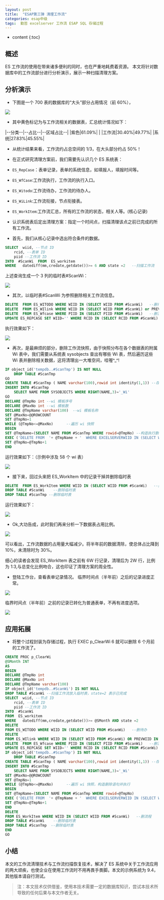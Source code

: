 ```yaml
---
layout: post
title:  "ESAP第三弹 清理工作流"
categories: esap中级
tags:  勤哲 excelserver 工作流 ESAP SQL 存储过程
---
```


* content
{:toc}

## 概述 
ES 工作流的使用在带来诸多便利的同时，也在严重地耗费着资源。 
本文将针对数据库中的工作流部分进行分析演示，展示一种扫描清理方案。
  
## 分析演示 
* 下图是一个 700 表的数据库的“大头”部分占用情况（前 60%）， 

![](/img/esap3-1.jpg)
 
* 其中黄色标记为与工作流相关的数据表，汇总统计情况如下： 

|--分类--|--占比--|--区域占比--|
|紫色|61.09%| |
|工作流|30.40%|49.77%|
|系统|27.83%|45.55%|

* 从统计结果来看，工作流约占总空间的 1/3，在大头部分约占 50%！ 

* 在正式研究清理方案前，我们需要先认识几个 ES 系统表：
 
 * `ES_RepCase`：表单记录，表单的系统信息，如填报人，填报时间等。 
 * `ES_WfCase`:工作流执行，工作流的执行入口。 
 * `ES_Witodo`:工作流待办，工作流的待办人。 
 * `ES_WiLink`:工作流衔接，节点衔接表。 
 * `ES_WorkItem`:工作流汇总，所有的工作流的状态，相关人等。(核心记录) 

* 认识系统表后定出清理方案：指定一个时间点，扫描清理该点之前已完成的所有工作流。
 
* 首先，我们从核心记录中选出符合条件的数据。
 
```sql
SELECT  wiid, --节点 ID    
	rcid, --表单 ID    
	piid --工作流 ID 
INTO  #ScanWi  FROM  ES_workitem 
WHERE   datediff(mm,credate,getdate())>= 6 AND state =2   --扫描工作流
```
 
上述查询生成一个 3 列的临时表#ScanWi： 

![](/img/esap3-2.jpg)

* 其次，以临时表#ScanWi 为参照删除相关工作流信息。 

```sql
DELETE  FROM ES_WITODO WHERE WIID IN (SELECT WIID FROM #ScanWi)   --删待办 
DELETE  FROM ES_WIlink WHERE WIID IN (SELECT WIID FROM #ScanWi) or PREVWIID IN (SELECT WIID FROM #ScanWi)   --删节点 
DELETE  FROM ES_Wfcase WHERE PIID IN (SELECT PIID FROM #ScanWi)   --删流程 
UPDATE ES_REPCASE SET WIID='' WHERE RCID IN (SELECT RCID FROM #ScanWi)   --恢复表单为普通 
```

执行效果如下： 
 
![](/img/esap3-3.jpg)
 
* 再次，是最麻烦的部分，删除工作流快照，由于快照分布在各个数据表的附属 Wi 表中，我们需要从系统表 sysobjects 查出有哪些 Wi 表，然后遍历这些 Wi 表并删除相关数据，这将清理出一大堆空间，哇喔^_^! 

```sql
IF object_id('tempdb..#ScanTmp') IS NOT NULL    
	DROP TABLE #ScanTmp 
GO 
CREATE TABLE #ScanTmp ( NAME varchar(100),rowid int identity(1,1)) --存放 WI 表名称 
INSERT INTO #ScanTmp  
	SELECT NAME FROM SYSOBJECTS WHERE RIGHT(NAME,3)='_Wi' 
GO 
DECLARE @TmpNo int --wi 模板序号 
DECLARE @MaxNo int --wi 模板数 
DECLARE @TmpName varchar(100)  --wi 模板名称 
SET @MaxNo=@@ROWCOUNT 
SET @TmpNo=1  
WHILE (@TmpNo<=@MaxNo)      --遍历 wi 快照 
BEGIN 
SET @TmpName=(SELECT NAME FROM #ScanTmp WHERE rowid=@TmpNo) --构造执行删除语句 
EXEC ('DELETE FROM  '+ @TmpName + '  WHERE EXCELSERVERWIID IN (SELECT WIID FROM #ScanWi)' ) 
SET @TmpNo=@TmpNo+1 
END 
```

运行效果如下：（示例中涉及 58 个 wi 表）
  
![](/img/esap3-4.jpg)

* 接下来，回过头来把 ES_WorkItem 中的记录干掉并删除临时表 

```sql
DELETE  FROM ES_WorkItem WHERE WIID IN (SELECT WIID FROM #ScanWi)   --删工作流记录 
DROP TABLE #ScanWi    --删除临时表 
DROP TABLE #ScanTmp --删除临时表 
```

运行效果如下： 

![](/img/esap3-5.jpg)
  
*  Ok,大功告成，此时我们再来分析一下数据表占用比例。 

![](/img/esap3-6.jpg)

可以看出，工作流数据的占用量大幅减少。将半年前的数据清除，使总体占比降到 10%，未清除时为 30%。 

细心的读者会发现 ES_WorkItem 表之前有 6W 行记录，清理后为 2W 行，比例为 1:3,与总变化比例吻合，这也印证了清理方案的周全性。 

* 登陆工作台，查看表单记录情况。 
临界时间点（半年前）之后的记录进度正常。 
   
![](/img/esap3-7.jpg)

临界时间点（半年前）之前的记录已转化为普通表单，不再有进度选项。 

![](/img/esap3-8.jpg)
 
## 应用拓展 
* 将整个过程封装为存储过程，执行 EXEC p_ClearWi 6 就可以删除 6 个月前的工作流了。 

```sql
CREATE PROC p_ClearWi 
@SMonth INT 
AS 
BEGIN 
DECLARE @TmpNo int 
DECLARE @MaxNo int 
DECLARE @TmpName varchar(100) 
IF object_id('tempdb..#ScanWi') IS NOT NULL    
DROP TABLE #ScanWi --扫描工作流放入临时表，state=2 表示已完成 
SELECT  wiid, --节点 ID   
	rcid, --表单 ID   
	piid --工作流 ID 
INTO  #ScanWi  
FROM  ES_workitem 
WHERE   datediff(mm,credate,getdate())>= @SMonth AND state =2     
DELETE  
FROM ES_WITODO WHERE WIID IN (SELECT WIID FROM #ScanWi)   --删待办  
DELETE  
FROM ES_WIlink WHERE WIID IN (SELECT WIID FROM #ScanWi) OR PREVWIID IN (SELECT WIID FROM #ScanWi)   --删节点  
DELETE  FROM ES_Wfcase WHERE PIID IN (SELECT PIID FROM #ScanWi)   --删流程  
UPDATE ES_REPCASE SET WIID='' WHERE RCID IN (SELECT RCID FROM #ScanWi)   --恢复表单为普通  
IF object_id('tempdb..#ScanTmp') IS NOT NULL    
	DROP TABLE #ScanTmp 
CREATE TABLE #ScanTmp ( NAME varchar(100),rowid int identity(1,1)) --存放 WI 表名称  
INSERT INTO #ScanTmp  
	SELECT NAME FROM SYSOBJECTS WHERE RIGHT(NAME,3)='_Wi'  
SET @MaxNo=@@ROWCOUNT 
SET @TmpNo=1 
WHILE (@TmpNo<=@MaxNo)      --遍历 wi 快照，构造删除语句并执行 
BEGIN 
SET @TmpName=(SELECT NAME FROM #ScanTmp WHERE rowid=@TmpNo) 
EXEC ('DELETE FROM  '+ @TmpName + '  WHERE EXCELSERVERWIID IN (SELECT WIID FROM #ScanWi)' )  
SET @TmpNo=@TmpNo+1 
END  
DELETE  
FROM ES_WorkItem WHERE WIID IN (SELECT WIID FROM #ScanWi)   --删流程  
DROP TABLE #ScanWi    --删除临时表
DROP TABLE #ScanTmp  --删除临时表  
END 
GO 
```

## 小结 
本文的工作流清理技术与工作流扫描恢复技术，解决了 ES 系统中关于工作流应用的两大顽疾，也使企业在使用工作流时不用再畏手畏脚。本文的示例系统为 9.4，其他版本请自行测试。  
 
> 注：本文技术仅供借鉴，使用本技术需要一定的数据库知识，尝试本技术所导致的任何后果与本文作者无关。